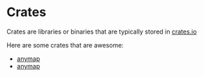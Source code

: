 # Crates

Crates are libraries or binaries that are typically stored in [crates.io](http://crates.io)

Here are some crates that are awesome:

- [anymap](https://crates.io/crates/anymap)
- [anymap](crates/anymap.md)
